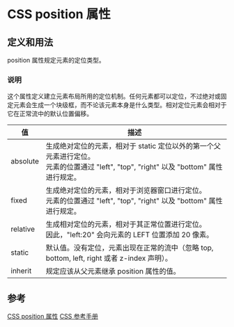# CSS position 属性

## 定义和用法

position 属性规定元素的定位类型。

### 说明
这个属性定义建立元素布局所用的定位机制。任何元素都可以定位，不过绝对或固定元素会生成一个块级框，而不论该元素本身是什么类型。相对定位元素会相对于它在正常流中的默认位置偏移。

|  值   | 描述  |
|  ----  | ----  |
| absolute  | 生成绝对定位的元素，相对于 static 定位以外的第一个父元素进行定位。</br> 元素的位置通过 "left", "top", "right" 以及 "bottom" 属性进行规定。  |
| fixed  | 生成绝对定位的元素，相对于浏览器窗口进行定位。</br>元素的位置通过 "left", "top", "right" 以及 "bottom" 属性进行规定。  |
| relative  | 生成相对定位的元素，相对于其正常位置进行定位。</br>因此，"left:20" 会向元素的 LEFT 位置添加 20 像素。  |
| static  | 默认值。没有定位，元素出现在正常的流中（忽略 top, bottom, left, right 或者 z-index 声明）。  |
| inherit  | 规定应该从父元素继承 position 属性的值。 |


## 参考
[CSS position 属性](https://www.w3school.com.cn/cssref/pr_class_position.asp)
[CSS 参考手册](https://www.w3school.com.cn/cssref/index.asp)




<comment/>
<ad/>